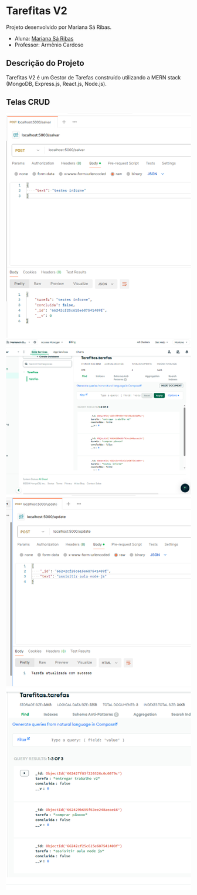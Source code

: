 # Tarefitas V2

Projeto desenvolvido por Mariana Sá Ribas.

- Aluna: [Mariana Sá Ribas](mailto:mariana.ribas@al.infnet.edu.br)
- Professor: Armênio Cardoso

## Descrição do Projeto

Tarefitas V2 é um Gestor de Tarefas construído utilizando a MERN stack (MongoDB, Express.js, React.js, Node.js).

## Telas CRUD

![Imagem 1](/screenshots/criado.png)
![Imagem 2](/screenshots/criado2.png)
![Imagem 3](/screenshots/atualizado.png)
![Imagem 4](/screenshots/atualizado2.png)
